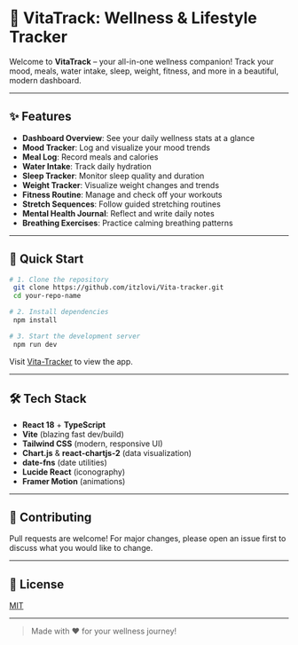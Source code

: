 # 🌱 VitaTrack: Wellness & Lifestyle Tracker

Welcome to **VitaTrack** – your all-in-one wellness companion! Track your mood, meals, water intake, sleep, weight, fitness, and more in a beautiful, modern dashboard.

---

## ✨ Features
- **Dashboard Overview**: See your daily wellness stats at a glance
- **Mood Tracker**: Log and visualize your mood trends
- **Meal Log**: Record meals and calories
- **Water Intake**: Track daily hydration
- **Sleep Tracker**: Monitor sleep quality and duration
- **Weight Tracker**: Visualize weight changes and trends
- **Fitness Routine**: Manage and check off your workouts
- **Stretch Sequences**: Follow guided stretching routines
- **Mental Health Journal**: Reflect and write daily notes
- **Breathing Exercises**: Practice calming breathing patterns

---

## 🚀 Quick Start

```bash
# 1. Clone the repository
 git clone https://github.com/itzlovi/Vita-tracker.git
 cd your-repo-name

# 2. Install dependencies
 npm install

# 3. Start the development server
 npm run dev
```

Visit [Vita-Tracker](https://vita-tracker-by.netlify.app/) to view the app.

---

## 🛠️ Tech Stack
- **React 18** + **TypeScript**
- **Vite** (blazing fast dev/build)
- **Tailwind CSS** (modern, responsive UI)
- **Chart.js** & **react-chartjs-2** (data visualization)
- **date-fns** (date utilities)
- **Lucide React** (iconography)
- **Framer Motion** (animations)

---


## 🤝 Contributing
Pull requests are welcome! For major changes, please open an issue first to discuss what you would like to change.

---

## 📄 License
[MIT](LICENSE)

---

> Made with ❤️ for your wellness journey! 

